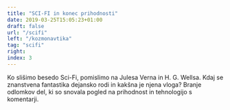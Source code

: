 ```yaml
---
title: "SCI-FI in konec prihodnosti"
date: 2019-03-25T15:05:23+01:00
draft: false
url: "/scifi"
left: "/kozmonavtika"
tag: "scifi"
right:
index: 3
---
```


Ko slišimo besedo Sci-Fi, pomislimo na Julesa Verna in H. G. Wellsa. Kdaj se znanstvena fantastika dejansko rodi in kakšna je njena vloga? Branje odlomkov del, ki so snovala pogled na prihodnost in tehnologijo s komentarji.
